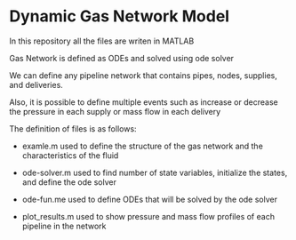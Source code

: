 # Dynamic Gas Network Model 

In this repository all the files are writen in MATLAB

Gas Network is defined as ODEs and solved using ode solver

We can define any pipeline network that contains pipes, nodes, supplies, and deliveries.

Also, it is possible to define multiple events such as increase or decrease the pressure in each supply or mass flow in each delivery 

The definition of files is as follows:

- examle.m
used to define the structure of the gas network and the characteristics of the fluid

- ode-solver.m
used to find number of state variables, initialize the states, and define the ode solver

- ode-fun.me
used to define ODEs that will be solved by the ode solver

- plot_results.m
used to show pressure and mass flow profiles of each pipeline in the network
